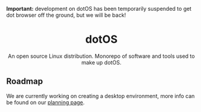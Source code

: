 **Important:** development on dotOS has been temporarily suspended to get dot browser off the ground, but we will be back!

<div align="center">

# dotOS
An open source Linux distribution. Monorepo of software and tools used to make up dotOS.

</div>

## Roadmap
We are currently working on creating a desktop environment, more info can be found on our [planning page](https://github.com/orgs/dothq-os/projects/1).
